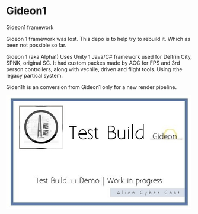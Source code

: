 # Gideon1
Gideon1 framework

Gideon 1 framework was lost. This depo is to help try to rebuild it. Which as been not possible so far.

Gideon 1 (aka Alpha1) Uses Unity 1 Java/C# framework used for Deltrin City, SPNK, original SC. It had custom packes made by ACC for FPS and 3rd person controllers, along with vechile, driven and flight tools. Using rthe legacy partical system.

Giden1h is an conversion from Gideon1 only for a new render pipeline.

![alt text](https://github.com/AlienCyberCoat/Gideon1/blob/55751cf34a6f189f737e91dd35e5919bb40e893d/gideon1.jpg)
